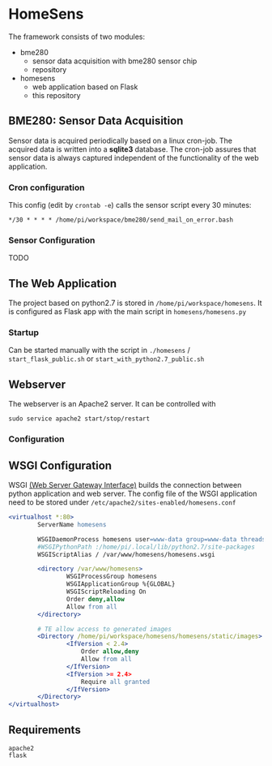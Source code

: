 # HomeSens
The framework consists of two modules:
* bme280
    * sensor data acquisition with bme280 sensor chip
    * repository
* homesens
    * web application based on Flask
    * this repository

## BME280: Sensor Data Acquisition
Sensor data is acquired periodically based on a linux cron-job. The acquired data is written into a **sqlite3** database. The cron-job assures that sensor data is always captured independent of the functionality of the web application.

### Cron configuration
This config (edit by `crontab -e`) calls the sensor script every 30 minutes:

```
*/30 * * * * /home/pi/workspace/bme280/send_mail_on_error.bash
```

### Sensor Configuration
TODO

## The Web Application
The project based on python2.7 is stored in `/home/pi/workspace/homesens`. It is configured as Flask app with the main script in
`homesens/homesens.py`


### Startup
Can be started manually with the script in
`./homesens` / `start_flask_public.sh` or `start_with_python2.7_public.sh`

## Webserver
The webserver is an Apache2 server. It can be controlled with
```
sudo service apache2 start/stop/restart
```
### Configuration

## WSGI Configuration
WSGI [(Web Server Gateway Interface)](https://en.m.wikipedia.org/wiki/Web_Server_Gateway_Interface) builds the connection between python application and web server.
The config file of the WSGI application need to be stored under `/etc/apache2/sites-enabled/homesens.conf`

```apache
<virtualhost *:80>
        ServerName homesens

        WSGIDaemonProcess homesens user=www-data group=www-data threads=5 home=/home/pi/workspace/homesens/ python-path=:/home/.pi/.local/lib/python2.7/site-packages
        #WSGIPythonPath :/home/pi/.local/lib/python2.7/site-packages
        WSGIScriptAlias / /var/www/homesens/homesens.wsgi

        <directory /var/www/homesens>
                WSGIProcessGroup homesens
                WSGIApplicationGroup %{GLOBAL}
                WSGIScriptReloading On
                Order deny,allow
                Allow from all
        </directory>

        # TE allow access to generated images
        <Directory /home/pi/workspace/homesens/homesens/static/images>
                <IfVersion < 2.4>
                    Order allow,deny
                    Allow from all
                </IfVersion>
                <IfVersion >= 2.4>
                    Require all granted
                </IfVersion>
        </Directory>
</virtualhost>
```

## Requirements

```
apache2
flask
```
